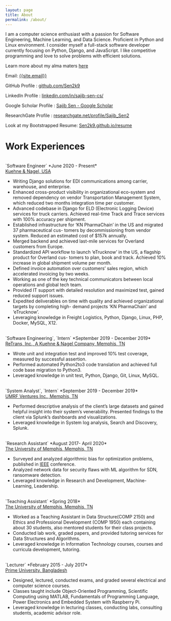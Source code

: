 ```yaml
---
layout: page
title: About
permalink: /about/
---
```

<p>
I am a computer science enthusiast with a passion for Software Engineering, Machine Learning, and Data Science. Proficient in Python and Linux environment. I consider myself a full-stack software developer currently focusing on Python, Django, and JavaScript. I like competitive programming and love to solve problems with efficient solutions.
</p>

Learn more about my alma maters <a href="{{ site.url }}/educations/">here</a>

Email: <a href="mailto:{{site.email}}?Subject=From Blog Site:">{{site.email}}</a>

GitHub Profile : <a href="https://github.com/Sen2k9" target="_blank">github.com/Sen2k9</a>

LinkedIn Profile : <a href="https://www.linkedin.com/in/sajib-sen-cs/" target="_blank">linkedin.com/in/sajib-sen-cs/</a>

Google Scholar Profile : <a href="https://scholar.google.com/citations?user=cM6n59UAAAAJ&hl=en" target="_blank">Sajib Sen - Google Scholar</a>

ResearchGate Profile : <a href="https://www.researchgate.net/profile/Sajib_Sen2" target="_blank">researchgate.net/profile/Sajib_Sen2</a>

Look at my Bootstrapped Resume: <a href="https://sen2k9.github.io/resume/" target="_blank">Sen2k9.github.io/resume</a>
<br>
# Work Experiences

<br>
`Software Engineer` *June 2020 - Present*<br>
<a href="https://us.kuehne-nagel.com" target="_blank">Kuehne & Nagel, USA</a>

- Writing Django solutions for EDI communications among carrier, warehouse, and enterprise.
- Enhanced cross-product visibility in organizational eco-system and removed dependency on vendor
Transportation Management System, which reduced two months integration time per customer.
- Advanced codebase in Django for ELD (Electronic Logging Device) services for truck carriers. Achieved real-time Track and Trace services with 100% accuracy per shipment.
- Established infrastructure for ‘KN PharmaChain’ in the US and migrated 37 pharmaceutical cus-
tomers by decommissioning from vendor system. Reduced an estimated cost of $157k annually.
- Merged backend and achieved last-mile services for Overland customers from Europe.
- Standardized API workflow to launch ‘eTrucknow’ in the US, a flagship product for Overland cus-
tomers to plan, book and track. Achieved 10% increase in global shipment volume per month.
- Defined invoice automation over customers’ sales region, which accelerated invoicing by two weeks.
- Working as one of the key technical communicators between local operations and global tech team.
- Provided IT support with detailed resolution and maximized test, gained reduced support issues.
- Expedited deliverables on time with quality and achieved organizational targets by completing high-
demand projects ‘KN PharmaChain’ and ‘eTrucknow’.
- Leveraging knowledge in Freight Logistics, Python, Django, Linux, PHP, Docker, MySQL, X12.

<br>
`Software Engineering`, `Intern` *September 2019 - December 2019*<br>
<a href="https://us.kuehne-nagel.com" target="_blank">ReTrans, Inc., A Kuehne & Nagel Company, Memphis, TN</a>

- Wrote unit and integration test and improved 10% test coverage, measured by successful assertion.
- Performed automated Python2to3 code translation and achieved full code base migration to Python3.
- Leveraged knowledge in unit test, Python, Django, Git, Linux, MySQL.

<br>                              
`System Analyst`, `Intern` *September 2019 - December 2019*<br>
<a href="http://umrfventures.com/" target="_blank">UMRF Ventures Inc., Memphis, TN</a>

- Performed descriptive analysis of the client’s large datasets and gained helpful insight into their system’s venerability. Presented findings to the client via Splunk’s dashboards and visualizations.
- Leveraged knowledge in System log analysis, Search and Discovery, Splunk.

<br>
`Research Assistant` *August 2017- April 2020*<br>
<a href="https://www.memphis.edu/" target="_blank">The University of Memphis, Memphis, TN</a>

- Surveyed and analyzed algorithmic bias for optimization problems, published in <a href="https://ieeexplore.ieee.org/document/9202789" target="_blank">IEEE</a> conference.
- Analyzed network data for security flaws with ML algorithm for SDN, ransomware detection.
- Leveraged knowledge in Research and Development, Machine-Learning, Leadership.

<br>
`Teaching Assistant` *Spring 2018*<br>
<a href="https://www.memphis.edu/" target="_blank">The University of Memphis, Memphis, TN</a>

- Worked as a Teaching Assistant in Data Structure(COMP 2150) and Ethics and Professional Development (COMP 1950) each containing about 30 students, also mentored students for their class projects.
- Conducted lab work, graded papers, and provided tutoring services for Data Structures and Algorithms.
- Leveraged knowledge in Information Technology courses, courses and curricula development, tutoring.

<br>
`Lecturer` *February 2015 - July 2017*<br>
<a href="https://www.primeuniversity.edu.bd" target="_blank">Prime University, Bangladesh</a>

- Designed, lectured, conducted exams, and graded several electrical and computer science courses.
- Classes taught include Object-Oriented Programming, Scientific Computing using MATLAB, Fundamentals
of Programming Language, Power Electronics and Embedded System with Raspberry Pi.
- Leveraged knowledge in lecturing classes, conducting labs, consulting students, academic advisor role.

